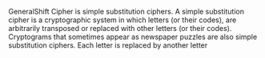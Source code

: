  GeneralShift Cipher is simple substitution ciphers. 
 A simple substitution cipher is a cryptographic system in which letters (or their codes), are arbitrarily transposed or replaced with other letters (or their codes).
 Cryptograms that sometimes appear as newspaper puzzles are also simple substitution ciphers. Each letter is replaced by another letter
